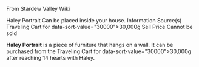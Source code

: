 From Stardew Valley Wiki

Haley Portrait Can be placed inside your house. Information Source(s) Traveling Cart for data-sort-value="30000"&gt;30,000g Sell Price Cannot be sold

**Haley Portrait** is a piece of furniture that hangs on a wall. It can be purchased from the Traveling Cart for data-sort-value="30000"&gt;30,000g after reaching 14 hearts with Haley.